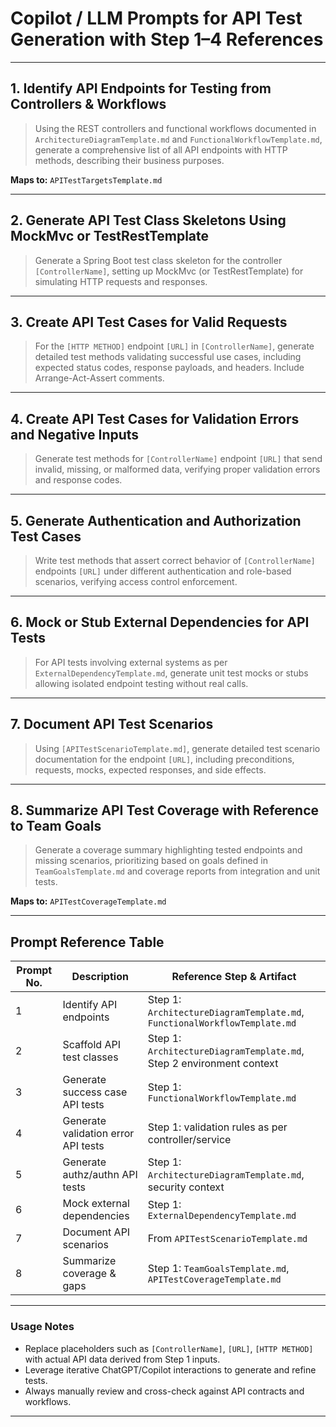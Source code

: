 # Copilot / LLM Prompts for API Test Generation with Step 1–4 References

---

## 1. Identify API Endpoints for Testing from Controllers & Workflows

> Using the REST controllers and functional workflows documented in `ArchitectureDiagramTemplate.md` and `FunctionalWorkflowTemplate.md`, generate a comprehensive list of all API endpoints with HTTP methods, describing their business purposes.

**Maps to:** `APITestTargetsTemplate.md`

---

## 2. Generate API Test Class Skeletons Using MockMvc or TestRestTemplate

> Generate a Spring Boot test class skeleton for the controller `[ControllerName]`, setting up MockMvc (or TestRestTemplate) for simulating HTTP requests and responses.

---

## 3. Create API Test Cases for Valid Requests

> For the `[HTTP METHOD]` endpoint `[URL]` in `[ControllerName]`, generate detailed test methods validating successful use cases, including expected status codes, response payloads, and headers. Include Arrange-Act-Assert comments.

---

## 4. Create API Test Cases for Validation Errors and Negative Inputs

> Generate test methods for `[ControllerName]` endpoint `[URL]` that send invalid, missing, or malformed data, verifying proper validation errors and response codes.

---

## 5. Generate Authentication and Authorization Test Cases

> Write test methods that assert correct behavior of `[ControllerName]` endpoints `[URL]` under different authentication and role-based scenarios, verifying access control enforcement.

---

## 6. Mock or Stub External Dependencies for API Tests

> For API tests involving external systems as per `ExternalDependencyTemplate.md`, generate unit test mocks or stubs allowing isolated endpoint testing without real calls.

---

## 7. Document API Test Scenarios

> Using `[APITestScenarioTemplate.md]`, generate detailed test scenario documentation for the endpoint `[URL]`, including preconditions, requests, mocks, expected responses, and side effects.

---

## 8. Summarize API Test Coverage with Reference to Team Goals

> Generate a coverage summary highlighting tested endpoints and missing scenarios, prioritizing based on goals defined in `TeamGoalsTemplate.md` and coverage reports from integration and unit tests.

**Maps to:** `APITestCoverageTemplate.md`

---

## Prompt Reference Table

| Prompt No.  | Description                               | Reference Step & Artifact                                                 |
|-------------|-------------------------------------------|---------------------------------------------------------------------------|
| 1           | Identify API endpoints                    | Step 1: `ArchitectureDiagramTemplate.md`, `FunctionalWorkflowTemplate.md` |
| 2           | Scaffold API test classes                 | Step 1: `ArchitectureDiagramTemplate.md`, Step 2 environment context      |
| 3           | Generate success case API tests           | Step 1: `FunctionalWorkflowTemplate.md`                                   |
| 4           | Generate validation error API tests       | Step 1: validation rules as per controller/service                        |
| 5           | Generate authz/authn API tests            | Step 1: `ArchitectureDiagramTemplate.md`, security context                |
| 6           | Mock external dependencies                | Step 1: `ExternalDependencyTemplate.md`                                   |
| 7           | Document API scenarios                    | From `APITestScenarioTemplate.md`                                         |
| 8           | Summarize coverage & gaps                 | Step 1: `TeamGoalsTemplate.md`, `APITestCoverageTemplate.md`              |

---

### Usage Notes

- Replace placeholders such as `[ControllerName]`, `[URL]`, `[HTTP METHOD]` with actual API data derived from Step 1 inputs.
- Leverage iterative ChatGPT/Copilot interactions to generate and refine tests.
- Always manually review and cross-check against API contracts and workflows.

---
